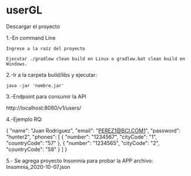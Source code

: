 # userGL

Descargar el proyecto

1.-En command Line

    Ingrese a la raíz del proyecto
    
    Ejecutar ./gradlew clean build en Linux o gradlew.bat clean build en Windows.
    
2.-Ir a la carpeta build/libs y ejecutar:

    java -jar 'nombre.jar'
    

3.-Endpoint para consumir la API

  http://localhost:8080/v1/users/

4.-Ejemplo RQ:

  {
    "name": "Juan Rodriguez",
    "email": "PEREZ1@BCI.COM1",
    "password": "hunter2",
    "phones": [
      {
        "number": "1234567",
        "cityCode": "1",
        "countryCode": "57"
      },
      {
        "number": "1234565",
        "cityCode": "2",
        "countryCode": "58"
      }
      ]
  }
  
  5.- Se agrega proyecto Insonmia para probar la APP 
        archivo: 
        Insomnia_2020-10-07.json
